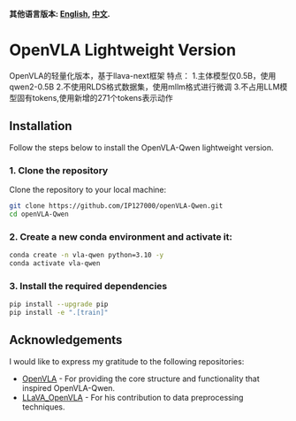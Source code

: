 **其他语言版本: [English](README.md), [中文](README_zh.md).**
# OpenVLA Lightweight Version

OpenVLA的轻量化版本，基于llava-next框架
特点：
1.主体模型仅0.5B，使用qwen2-0.5B
2.不使用RLDS格式数据集，使用mllm格式进行微调
3.不占用LLM模型固有tokens,使用新增的271个tokens表示动作

## Installation

Follow the steps below to install the OpenVLA-Qwen lightweight version.

### 1. Clone the repository

Clone the repository to your local machine:

```bash
git clone https://github.com/IP127000/openVLA-Qwen.git
cd openVLA-Qwen
```
### 2. Create a new conda environment and activate it:
```bash
conda create -n vla-qwen python=3.10 -y
conda activate vla-qwen
```
### 3. Install the required dependencies
```bash
pip install --upgrade pip
pip install -e ".[train]"
```
## Acknowledgements

I would like to express my gratitude to the following repositories:

- [OpenVLA](https://github.com/openvla/openvla) - For providing the core structure and functionality that inspired OpenVLA-Qwen.
- [LLaVA_OpenVLA](https://github.com/Darren-greenhand/LLaVA-Next) - For his contribution to data preprocessing techniques.

